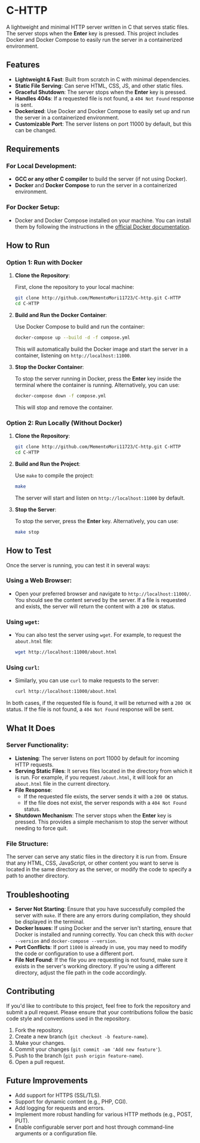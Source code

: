 # C-HTTP

A lightweight and minimal HTTP server written in C that serves static files. The server stops when the **Enter** key is pressed. This project includes Docker and Docker Compose to easily run the server in a containerized environment.

## Features

- **Lightweight & Fast**: Built from scratch in C with minimal dependencies.
- **Static File Serving**: Can serve HTML, CSS, JS, and other static files.
- **Graceful Shutdown**: The server stops when the **Enter** key is pressed.
- **Handles 404s**: If a requested file is not found, a `404 Not Found` response is sent.
- **Dockerized**: Use Docker and Docker Compose to easily set up and run the server in a containerized environment.
- **Customizable Port**: The server listens on port 11000 by default, but this can be changed.

## Requirements

### For Local Development:

- **GCC or any other C compiler** to build the server (if not using Docker).
- **Docker** and **Docker Compose** to run the server in a containerized environment.

### For Docker Setup:

- Docker and Docker Compose installed on your machine. You can install them by following the instructions in the [official Docker documentation](https://docs.docker.com/get-docker/).

## How to Run

### Option 1: Run with Docker

1. **Clone the Repository**:

   First, clone the repository to your local machine:

   ```bash
   git clone http://github.com/MementoMori11723/C-http.git C-HTTP
   cd C-HTTP
   ```

2. **Build and Run the Docker Container**:

   Use Docker Compose to build and run the container:

   ```bash
   docker-compose up --build -d -f compose.yml
   ```

   This will automatically build the Docker image and start the server in a container, listening on `http://localhost:11000`.

3. **Stop the Docker Container**:

   To stop the server running in Docker, press the **Enter** key inside the terminal where the container is running. Alternatively, you can use:

   ```bash
   docker-compose down -f compose.yml
   ```

   This will stop and remove the container.

### Option 2: Run Locally (Without Docker)

1. **Clone the Repository**:

   ```bash
   git clone http://github.com/MementoMori11723/C-http.git C-HTTP
   cd C-HTTP
   ```

2. **Build and Run the Project**:

   Use `make` to compile the project:

   ```bash
   make
   ```

   The server will start and listen on `http://localhost:11000` by default.

3. **Stop the Server**:

   To stop the server, press the **Enter** key. Alternatively, you can use:

   ```bash
   make stop
   ```

## How to Test

Once the server is running, you can test it in several ways:

### Using a Web Browser:

- Open your preferred browser and navigate to `http://localhost:11000/`. You should see the content served by the server. If a file is requested and exists, the server will return the content with a `200 OK` status.

### Using `wget`:

- You can also test the server using `wget`. For example, to request the `about.html` file:

  ```bash
  wget http://localhost:11000/about.html
  ```

### Using `curl`:

- Similarly, you can use `curl` to make requests to the server:

  ```bash
  curl http://localhost:11000/about.html
  ```

In both cases, if the requested file is found, it will be returned with a `200 OK` status. If the file is not found, a `404 Not Found` response will be sent.

## What It Does

### Server Functionality:

- **Listening**: The server listens on port 11000 by default for incoming HTTP requests.
- **Serving Static Files**: It serves files located in the directory from which it is run. For example, if you request `/about.html`, it will look for an `about.html` file in the current directory.
- **File Response**:
  - If the requested file exists, the server sends it with a `200 OK` status.
  - If the file does not exist, the server responds with a `404 Not Found` status.
- **Shutdown Mechanism**: The server stops when the **Enter** key is pressed. This provides a simple mechanism to stop the server without needing to force quit.

### File Structure:

The server can serve any static files in the directory it is run from. Ensure that any HTML, CSS, JavaScript, or other content you want to serve is located in the same directory as the server, or modify the code to specify a path to another directory.

## Troubleshooting

- **Server Not Starting**: Ensure that you have successfully compiled the server with `make`. If there are any errors during compilation, they should be displayed in the terminal.
- **Docker Issues**: If using Docker and the server isn't starting, ensure that Docker is installed and running correctly. You can check this with `docker --version` and `docker-compose --version`.
- **Port Conflicts**: If port `11000` is already in use, you may need to modify the code or configuration to use a different port.
- **File Not Found**: If the file you are requesting is not found, make sure it exists in the server's working directory. If you're using a different directory, adjust the file path in the code accordingly.

## Contributing

If you'd like to contribute to this project, feel free to fork the repository and submit a pull request. Please ensure that your contributions follow the basic code style and conventions used in the repository.

1. Fork the repository.
2. Create a new branch (`git checkout -b feature-name`).
3. Make your changes.
4. Commit your changes (`git commit -am 'Add new feature'`).
5. Push to the branch (`git push origin feature-name`).
6. Open a pull request.

## Future Improvements

- Add support for HTTPS (SSL/TLS).
- Support for dynamic content (e.g., PHP, CGI).
- Add logging for requests and errors.
- Implement more robust handling for various HTTP methods (e.g., POST, PUT).
- Enable configurable server port and host through command-line arguments or a configuration file.
